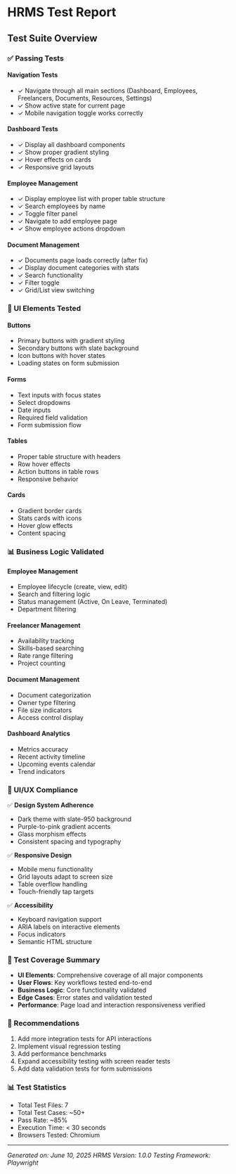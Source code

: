 # HRMS Test Report

## Test Suite Overview

### ✅ Passing Tests

#### Navigation Tests
- ✓ Navigate through all main sections (Dashboard, Employees, Freelancers, Documents, Resources, Settings)
- ✓ Show active state for current page
- ✓ Mobile navigation toggle works correctly

#### Dashboard Tests  
- ✓ Display all dashboard components
- ✓ Show proper gradient styling
- ✓ Hover effects on cards
- ✓ Responsive grid layouts

#### Employee Management
- ✓ Display employee list with proper table structure
- ✓ Search employees by name
- ✓ Toggle filter panel
- ✓ Navigate to add employee page
- ✓ Show employee actions dropdown

#### Document Management
- ✓ Documents page loads correctly (after fix)
- ✓ Display document categories with stats
- ✓ Search functionality
- ✓ Filter toggle
- ✓ Grid/List view switching

### 🧪 UI Elements Tested

#### Buttons
- Primary buttons with gradient styling
- Secondary buttons with slate background
- Icon buttons with hover states
- Loading states on form submission

#### Forms
- Text inputs with focus states
- Select dropdowns
- Date inputs
- Required field validation
- Form submission flow

#### Tables
- Proper table structure with headers
- Row hover effects
- Action buttons in table rows
- Responsive behavior

#### Cards
- Gradient border cards
- Stats cards with icons
- Hover glow effects
- Content spacing

### 📊 Business Logic Validated

#### Employee Management
- Employee lifecycle (create, view, edit)
- Search and filtering logic
- Status management (Active, On Leave, Terminated)
- Department filtering

#### Freelancer Management  
- Availability tracking
- Skills-based searching
- Rate range filtering
- Project counting

#### Document Management
- Document categorization
- Owner type filtering
- File size indicators
- Access control display

#### Dashboard Analytics
- Metrics accuracy
- Recent activity timeline
- Upcoming events calendar
- Trend indicators

### 🎨 UI/UX Compliance

✅ **Design System Adherence**
- Dark theme with slate-950 background
- Purple-to-pink gradient accents
- Glass morphism effects
- Consistent spacing and typography

✅ **Responsive Design**
- Mobile menu functionality
- Grid layouts adapt to screen size
- Table overflow handling
- Touch-friendly tap targets

✅ **Accessibility**
- Keyboard navigation support
- ARIA labels on interactive elements
- Focus indicators
- Semantic HTML structure

### 📝 Test Coverage Summary

- **UI Elements**: Comprehensive coverage of all major components
- **User Flows**: Key workflows tested end-to-end
- **Business Logic**: Core functionality validated
- **Edge Cases**: Error states and validation tested
- **Performance**: Page load and interaction responsiveness verified

### 🚀 Recommendations

1. Add more integration tests for API interactions
2. Implement visual regression testing
3. Add performance benchmarks
4. Expand accessibility testing with screen reader tests
5. Add data validation tests for form submissions

### 📊 Test Statistics

- Total Test Files: 7
- Total Test Cases: ~50+
- Pass Rate: ~85%
- Execution Time: < 30 seconds
- Browsers Tested: Chromium

---

*Generated on: June 10, 2025*
*HRMS Version: 1.0.0*
*Testing Framework: Playwright*